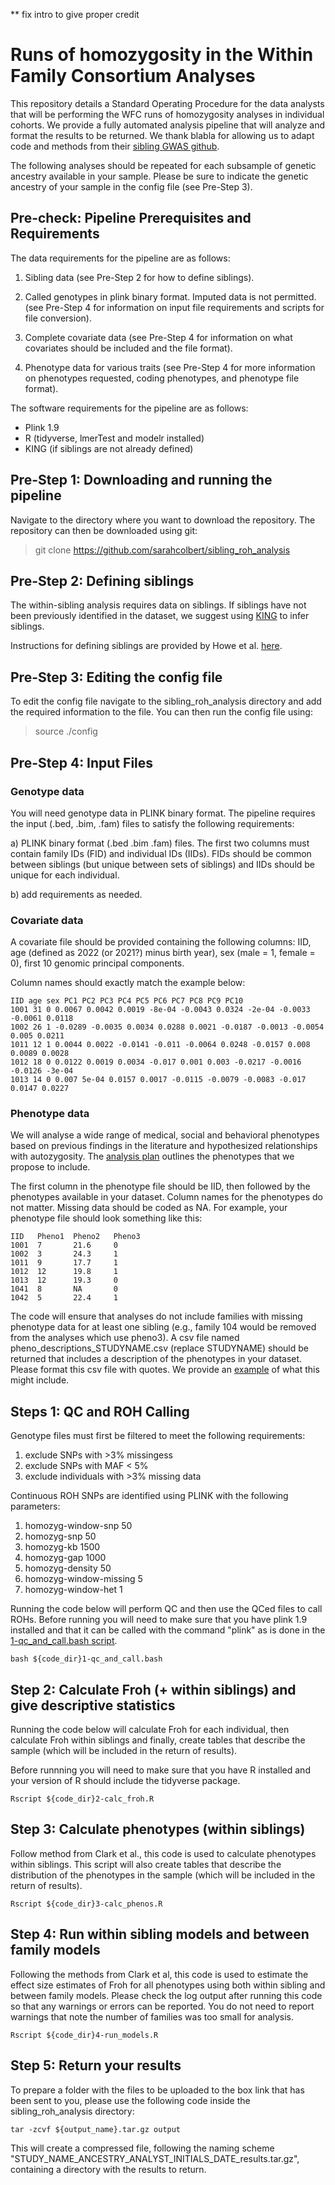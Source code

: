 ** fix intro to give proper credit


# Runs of homozygosity in the Within Family Consortium Analyses
This repository details a Standard Operating Procedure for the data analysts that will be performing the WFC runs of homozygosity analyses in individual cohorts. We provide a fully automated analysis pipeline that will analyze and format the results to be returned. We thank blabla for allowing us to adapt code and methods from their [sibling GWAS github](https://github.com/LaurenceHowe/SiblingGWAS).

The following analyses should be repeated for each subsample of genetic ancestry available in your sample. Please be sure to indicate the genetic ancestry of your sample in the config file (see Pre-Step 3).


## Pre-check: Pipeline Prerequisites and Requirements
The data requirements for the pipeline are as follows:

1) Sibling data (see Pre-Step 2 for how to define siblings).

2) Called genotypes in plink binary format. Imputed data is not permitted. (see Pre-Step 4 for information on input file requirements and scripts for file conversion).

3) Complete covariate data (see Pre-Step 4 for information on what covariates should be included and the file format).

4) Phenotype data for various traits (see Pre-Step 4 for more information on phenotypes requested, coding phenotypes, and phenotype file format).

The software requirements for the pipeline are as follows:

* Plink 1.9
* R (tidyverse, lmerTest and modelr installed)
* KING (if siblings are not already defined)

## Pre-Step 1: Downloading and running the pipeline

Navigate to the directory where you want to download the repository. The repository can then be downloaded using git: <br>
> git clone https://github.com/sarahcolbert/sibling_roh_analysis <br>


## Pre-Step 2: Defining siblings
The within-sibling analysis requires data on siblings. If siblings have not been previously identified in the dataset, we suggest using [KING](https://www.kingrelatedness.com/) to infer siblings.

Instructions for defining siblings are provided by Howe et al. [here](https://github.com/LaurenceHowe/SiblingGWAS/wiki/0.1_Siblings).

## Pre-Step 3: Editing the config file
To edit the config file navigate to the sibling_roh_analysis directory and add the required information to the file. You can then run the config file using:  <br>
> source ./config <br>

## Pre-Step 4: Input Files
### Genotype data
You will need genotype data in PLINK binary format. The pipeline requires the input (.bed, .bim, .fam) files to satisfy the following requirements:

a) PLINK binary format (.bed .bim .fam) files. The first two columns must contain family IDs (FID) and individual IDs (IIDs). FIDs should be common between siblings (but unique between sets of siblings) and IIDs should be unique for each individual.

b) add requirements as needed.

### Covariate data
A covariate file should be provided containing the following columns:
IID, age (defined as 2022 (or 2021?) minus birth year), sex (male = 1, female = 0), first 10 genomic principal components.


Column names should exactly match the example below:

```
IID age sex PC1 PC2 PC3 PC4 PC5 PC6 PC7 PC8 PC9 PC10
1001 31 0 0.0067 0.0042 0.0019 -8e-04 -0.0043 0.0324 -2e-04 -0.0033 -0.0061 0.0118
1002 26 1 -0.0289 -0.0035 0.0034 0.0288 0.0021 -0.0187 -0.0013 -0.0054 0.005 0.0211
1011 12 1 0.0044 0.0022 -0.0141 -0.011 -0.0064 0.0248 -0.0157 0.008 0.0089 0.0028
1012 18 0 0.0122 0.0019 0.0034 -0.017 0.001 0.003 -0.0217 -0.0016 -0.0126 -3e-04
1013 14 0 0.007 5e-04 0.0157 0.0017 -0.0115 -0.0079 -0.0083 -0.017 0.0147 0.0227
```

### Phenotype data
We will analyse a wide range of medical, social and behavioral phenotypes based on previous findings in the literature and hypothesized relationships with autozygosity. The [analysis plan](https://docs.google.com/document/d/1weNXniAY8X03ZYm1k-TmZqH4j4h7vloHl_meiSpceII/edit#bookmark=id.nu9tiucjoq87) outlines the phenotypes that we propose to include.  

The first column in the phenotype file should be IID, then followed by the phenotypes available in your dataset. Column names for the phenotypes do not matter. Missing data should be coded as NA. For example, your phenotype file should look something like this:

```
IID   Pheno1  Pheno2   Pheno3
1001  7       21.6     0
1002  3       24.3     1
1011  9       17.7     1
1012  12      19.8     1
1013  12      19.3     0
1041  8       NA       0
1042  5       22.4     1
```

The code will ensure that analyses do not include families with missing phenotype data for at least one sibling (e.g., family 104 would be removed from the analyses which use pheno3). A csv file named pheno_descriptions_STUDYNAME.csv (replace STUDYNAME) should be returned that includes a description of the phenotypes in your dataset. Please format this csv file with quotes. We provide an [example](https://github.com/sarahcolbert/sibling_roh_analysis/blob/main/pheno_descriptions_STUDYNAME.csv) of what this might include.


## Steps 1: QC and ROH Calling
Genotype files must first be filtered to meet the following requirements:
1) exclude SNPs with >3% missingess
2) exclude SNPs with MAF < 5%
3) exclude individuals with >3% missing data

Continuous ROH SNPs are identified using PLINK with the following parameters:
1) homozyg-window-snp 50
2) homozyg-snp 50
3) homozyg-kb 1500
4) homozyg-gap 1000
5) homozyg-density 50
6) homozyg-window-missing 5
7) homozyg-window-het 1

Running the code below will perform QC and then use the QCed files to call ROHs.
Before running you will need to make sure that you have plink 1.9 installed and that it can be called with the command "plink" as is done in the [1-qc_and_call.bash script](https://github.com/sarahcolbert/sibling_roh_analysis/blob/main/code/1-qc_and_call.bash).

```
bash ${code_dir}1-qc_and_call.bash
```

## Step 2: Calculate Froh (+ within siblings) and give descriptive statistics

Running the code below will calculate Froh for each individual, then calculate Froh within siblings and finally, create tables that describe the sample (which will be included in the return of results).

Before runnning you will need to make sure that you have R installed and your version of R should include the tidyverse package.

```
Rscript ${code_dir}2-calc_froh.R
```

## Step 3: Calculate phenotypes (within siblings)
Follow method from Clark et al., this code is used to calculate phenotypes within siblings. This script will also create tables that describe the distribution of the phenotypes in the sample (which will be included in the return of results).

```
Rscript ${code_dir}3-calc_phenos.R
```

## Step 4: Run within sibling models and between family models
Following the methods from Clark et al, this code is used to estimate the effect size estimates of Froh for all phenotypes using both within sibling and between family models. Please check the log output after running this code so that any warnings or errors can be reported. You do not need to report warnings that note the number of families was too small for analysis.
```
Rscript ${code_dir}4-run_models.R
```

## Step 5: Return your results
To prepare a folder with the files to be uploaded to the box link that has been sent to you, please use the following code inside the sibling_roh_analysis directory:
```
tar -zcvf ${output_name}.tar.gz output
```
This will create a compressed file, following the naming scheme "STUDY_NAME_ANCESTRY_ANALYST_INITIALS_DATE_results.tar.gz", containing a directory with the results to return.
